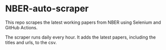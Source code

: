 # NBER-auto-scraper
 
This repo scrapes the latest working papers from NBER using Selenium and GitHub Actions. 

The scraper runs daily every hour. It adds the latest papers, including the titles and urls, to the csv. 
